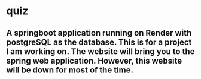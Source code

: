 # quiz

## A springboot application running on Render with postgreSQL as the database. This is for a project I am working on. The website will bring you to the spring web application. However, this website will be down for most of the time.
